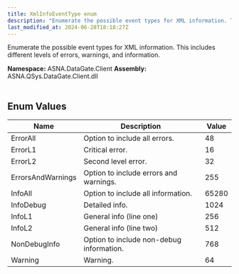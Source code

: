 ```yaml
---
title: XmlInfoEventType enum
description: "Enumerate the possible event types for XML information. This includes different levels of errors, warnings, and information. "
last_modified_at: 2024-06-28T18:18:27Z
---
```


Enumerate the possible event types for XML information. This includes different levels of errors, warnings, and information.

**Namespace:** ASNA.DataGate.Client
**Assembly:** ASNA.QSys.DataGate.Client.dll
<br>
<br>

## Enum Values

| Name | Description | Value
| --- | --- | --- 
| ErrorAll | Option to include all errors. | 48 |
| ErrorL1 | Critical error. | 16 |
| ErrorL2 | Second level error. | 32 |
| ErrorsAndWarnings | Option to include errors and warnings. | 255 |
| InfoAll | Option to include all information. | 65280 |
| InfoDebug | Detailed info. | 1024 |
| InfoL1 | General info (line one) | 256 |
| InfoL2 | General info (line two) | 512 |
| NonDebugInfo | Option to include non-debug information. | 768 |
| Warning | Warning. | 64 |
